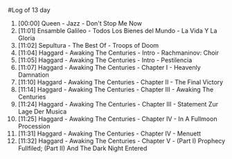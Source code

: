 #Log of 13 day

1. [00:00] Queen - Jazz - Don't Stop Me Now
1. [11:01] Ensamble Galileo - Todos Los Bienes del Mundo - La Vida Y La Gloria
1. [11:02] Sepultura - The Best Of - Troops of Doom
1. [11:04] Haggard - Awaking The Centuries - Intro - Rachmaninov: Choir
1. [11:05] Haggard - Awaking The Centuries - Intro - Pestilencia
1. [11:07] Haggard - Awaking The Centuries - Chapter I - Heavenly Damnation
1. [11:10] Haggard - Awaking The Centuries - Chapter II - The Final Victory
1. [11:14] Haggard - Awaking The Centuries - Chapter III - Awaking The Centuries
1. [11:24] Haggard - Awaking The Centuries - Chapter III - Statement Zur Lage Der Musica
1. [11:25] Haggard - Awaking The Centuries - Chapter IV - In A Fullmoon Procession
1. [11:31] Haggard - Awaking The Centuries - Chapter IV - Menuett
1. [11:32] Haggard - Awaking The Centuries - Chapter V - (Part I) Prophecy Fullfiled; (Part II) And The Dark Night Entered
